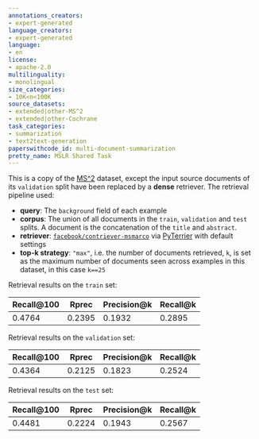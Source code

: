 ```yaml
---
annotations_creators:
- expert-generated
language_creators:
- expert-generated
language:
- en
license:
- apache-2.0
multilinguality:
- monolingual
size_categories:
- 10K<n<100K
source_datasets:
- extended|other-MS^2
- extended|other-Cochrane
task_categories:
- summarization
- text2text-generation
paperswithcode_id: multi-document-summarization
pretty_name: MSLR Shared Task
---
```


This is a copy of the [MS^2](https://huggingface.co/datasets/allenai/mslr2022) dataset, except the input source documents of its `validation` split have been replaced by a __dense__ retriever. The retrieval pipeline used:

- __query__: The `background` field of each example
- __corpus__: The union of all documents in the `train`, `validation` and `test` splits. A document is the concatenation of the `title` and `abstract`.
- __retriever__: [`facebook/contriever-msmarco`](https://huggingface.co/facebook/contriever-msmarco) via [PyTerrier](https://pyterrier.readthedocs.io/en/latest/) with default settings
- __top-k strategy__: `"max"`, i.e. the number of documents retrieved, `k`, is set as the maximum number of documents seen across examples in this dataset, in this case `k==25`

Retrieval results on the `train` set:

| Recall@100 | Rprec | Precision@k | Recall@k |
| ----------- | ----------- | ----------- | ----------- |
| 0.4764 | 0.2395 | 0.1932 | 0.2895 |

Retrieval results on the `validation` set:

| Recall@100 | Rprec | Precision@k | Recall@k |
| ----------- | ----------- | ----------- | ----------- |
| 0.4364 | 0.2125 | 0.1823 | 0.2524 |

Retrieval results on the `test` set:

| Recall@100 | Rprec | Precision@k | Recall@k |
| ----------- | ----------- | ----------- | ----------- |
| 0.4481 | 0.2224 | 0.1943 | 0.2567 |